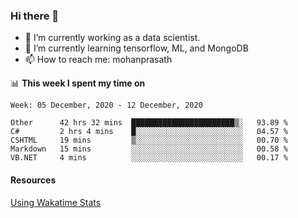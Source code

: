### Hi there 👋

- 🔭 I’m currently working as a data scientist.
- 🌱 I’m currently learning tensorflow, ML, and MongoDB
- 📫 How to reach me: mohanprasath

📊 **This week I spent my time on**
<!--START_SECTION:waka-->
```text
Week: 05 December, 2020 - 12 December, 2020

Other      42 hrs 32 mins  ███████████████████████▒░   93.89 % 
C#         2 hrs 4 mins    █░░░░░░░░░░░░░░░░░░░░░░░░   04.57 % 
CSHTML     19 mins         ▒░░░░░░░░░░░░░░░░░░░░░░░░   00.70 % 
Markdown   15 mins         ░░░░░░░░░░░░░░░░░░░░░░░░░   00.58 % 
VB.NET     4 mins          ░░░░░░░░░░░░░░░░░░░░░░░░░   00.17 % 
```
<!--END_SECTION:waka-->

#### Resources
[Using Wakatime Stats](https://github.com/marketplace/actions/waka-readme)

